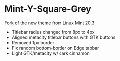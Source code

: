 # Mint-Y-Square-Grey

Fork of the new theme from Linux Mint 20.3
* Titlebar radius changed from 8px to 4px
* Aligned metacity titlebar buttons with GTK buttons
* Removed 1px border
* Fix random bottom-border on Edge tabbar
* Light GTK/metacity w/ dark cinnamon
